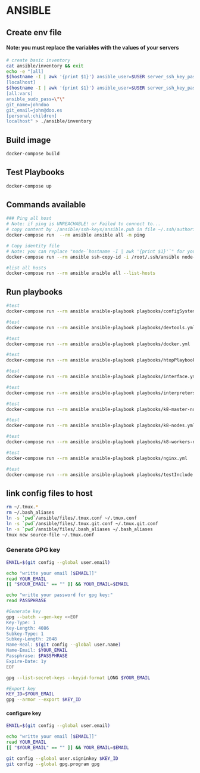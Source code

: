 # ANSIBLE
## Create env file

#### Note: you must replace the variables with the values ​​of your servers

```bash
# create basic inventory
cat ansible/inventory && exit
echo -e "[all]
$(hostname -I | awk '{print $1}') ansible_user=$USER server_ssh_key_passphrasse=\"\" server_gpg_passphrasse=\"\"
[localhost]
$(hostname -I | awk '{print $1}') ansible_user=$USER server_ssh_key_passphrasse=\"\" server_gpg_passphrasse=\"\"
[all:vars]
ansible_sudo_pass=\"\"
git_name=johndoo 
git_email=john@doo.es
[personal:children]
localhost" > ./ansible/inventory
```

## Build image

```bash
docker-compose build
```

## Test Playbooks

```bash
docker-compose up
```

## Commands available

```bash
### Ping all host
# Note: if ping is UNREACHABLE! or Failed to connect to...
# copy content by ./ansible/ssh-keys/ansible.pub in file ~/.ssh/authorized_keys in your server.
docker-compose run  --rm ansible ansible all -m ping
```

```bash
# Copy identity file 
# Note: you can replace "node-`hostname -I | awk '{print $1}'`" for your $HOST_NAME or $IP_ADDRESS
docker-compose run --rm ansible ssh-copy-id -i /root/.ssh/ansible node-`hostname -I | awk '{print $1}'`
```

```bash
#list all hosts
docker-compose run --rm ansible ansible all --list-hosts
```

## Run playbooks

```bash
#test
docker-compose run --rm ansible ansible-playbook playbooks/configSystem.yml
```

```bash
#test
docker-compose run --rm ansible ansible-playbook playbooks/devtools.yml --tag allways
```

```bash
#test
docker-compose run --rm ansible ansible-playbook playbooks/docker.yml
```

```bash
#test
docker-compose run --rm ansible ansible-playbook playbooks/htopPlaybook.yml
```

```bash
#test
docker-compose run --rm ansible ansible-playbook playbooks/interface.yml
```

```bash
#test
docker-compose run --rm ansible ansible-playbook playbooks/interpreters.yml
```

```bash
#test
docker-compose run --rm ansible ansible-playbook playbooks/k8-master-node.yml
```

```bash
#test
docker-compose run --rm ansible ansible-playbook playbooks/k8-nodes.yml
```

```bash
#test
docker-compose run --rm ansible ansible-playbook playbooks/k8-workers-node.yml
```

```bash
#test
docker-compose run --rm ansible ansible-playbook playbooks/nginx.yml
```

```bash
#test
docker-compose run --rm ansible ansible-playbook playbooks/testInclude.yml
```

## link config files to host

```bash
rm ~/.tmux.*
rm ~/.bash_aliases
ln -s `pwd`/ansible/files/.tmux.conf ~/.tmux.conf
ln -s `pwd`/ansible/files/.tmux.git.conf ~/.tmux.git.conf
ln -s `pwd`/ansible/files/.bash_aliases ~/.bash_aliases
tmux new source-file ~/.tmux.conf
```

### Generate GPG key

```bash
EMAIL=$(git config --global user.email)

echo "writte your email [$EMAIL]]"
read YOUR_EMAIL
[[ "$YOUR_EMAIL" == "" ]] && YOUR_EMAIL=$EMAIL

echo "writte your password for gpg key:"
read PASSPHRASE

#Generate key
gpg --batch --gen-key <<EOF
Key-Type: 1
Key-Length: 4086
Subkey-Type: 1
Subkey-Length: 2048
Name-Real: $(git config --global user.name)
Name-Email: $YOUR_EMAIL
Passphrase: $PASSPHRASE
Expire-Date: 1y
EOF

gpg --list-secret-keys --keyid-format LONG $YOUR_EMAIL

#Export key
KEY_ID=$YOUR_EMAIL
gpg --armor --export $KEY_ID


```

#### configure key

```bash
EMAIL=$(git config --global user.email)

echo "writte your email [$EMAIL]]"
read YOUR_EMAIL
[[ "$YOUR_EMAIL" == "" ]] && YOUR_EMAIL=$EMAIL

git config --global user.signinkey $KEY_ID
git config --global gpg.program gpg
```
